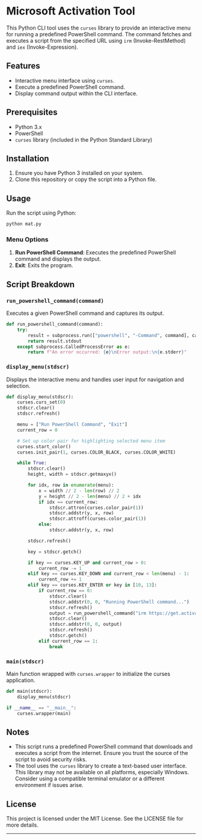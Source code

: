 # Microsoft Activation Tool

This Python CLI tool uses the `curses` library to provide an interactive menu for running a predefined PowerShell command. The command fetches and executes a script from the specified URL using `irm` (Invoke-RestMethod) and `iex` (Invoke-Expression).

## Features

- Interactive menu interface using `curses`.
- Execute a predefined PowerShell command.
- Display command output within the CLI interface.

## Prerequisites

- Python 3.x
- PowerShell
- `curses` library (included in the Python Standard Library)

## Installation

1. Ensure you have Python 3 installed on your system.
2. Clone this repository or copy the script into a Python file.

## Usage

Run the script using Python:

```sh
python mat.py
```

### Menu Options

1. **Run PowerShell Command**: Executes the predefined PowerShell command and displays the output.
2. **Exit**: Exits the program.

## Script Breakdown

### `run_powershell_command(command)`

Executes a given PowerShell command and captures its output.

```python
def run_powershell_command(command):
    try:
        result = subprocess.run(["powershell", "-Command", command], capture_output=True, text=True, check=True)
        return result.stdout
    except subprocess.CalledProcessError as e:
        return f"An error occurred: {e}\nError output:\n{e.stderr}"
```

### `display_menu(stdscr)`

Displays the interactive menu and handles user input for navigation and selection.

```python
def display_menu(stdscr):
    curses.curs_set(0)
    stdscr.clear()
    stdscr.refresh()

    menu = ["Run PowerShell Command", "Exit"]
    current_row = 0

    # Set up color pair for highlighting selected menu item
    curses.start_color()
    curses.init_pair(1, curses.COLOR_BLACK, curses.COLOR_WHITE)

    while True:
        stdscr.clear()
        height, width = stdscr.getmaxyx()

        for idx, row in enumerate(menu):
            x = width // 2 - len(row) // 2
            y = height // 2 - len(menu) // 2 + idx
            if idx == current_row:
                stdscr.attron(curses.color_pair(1))
                stdscr.addstr(y, x, row)
                stdscr.attroff(curses.color_pair(1))
            else:
                stdscr.addstr(y, x, row)

        stdscr.refresh()

        key = stdscr.getch()

        if key == curses.KEY_UP and current_row > 0:
            current_row -= 1
        elif key == curses.KEY_DOWN and current_row < len(menu) - 1:
            current_row += 1
        elif key == curses.KEY_ENTER or key in [10, 13]:
            if current_row == 0:
                stdscr.clear()
                stdscr.addstr(0, 0, "Running PowerShell command...")
                stdscr.refresh()
                output = run_powershell_command("irm https://get.activated.win | iex")
                stdscr.clear()
                stdscr.addstr(0, 0, output)
                stdscr.refresh()
                stdscr.getch()
            elif current_row == 1:
                break
```

### `main(stdscr)`

Main function wrapped with `curses.wrapper` to initialize the curses application.

```python
def main(stdscr):
    display_menu(stdscr)

if __name__ == "__main__":
    curses.wrapper(main)
```

## Notes

- This script runs a predefined PowerShell command that downloads and executes a script from the internet. Ensure you trust the source of the script to avoid security risks.
- The tool uses the `curses` library to create a text-based user interface. This library may not be available on all platforms, especially Windows. Consider using a compatible terminal emulator or a different environment if issues arise.

## License

This project is licensed under the MIT License. See the LICENSE file for more details.

---

